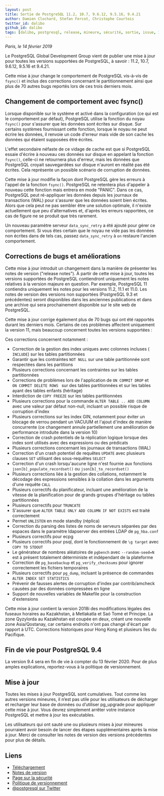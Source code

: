 ```yaml
---
layout: post
title: Sortie de PostgreSQL 11.2, 10.7, 9.6.12, 9.5.16, 9.4.21
author: Damien Clochard, Stefan Fercot, Christophe Courtois
twitter_id: dalibo
github_id: dalibo
tags: [dalibo, postgresql, release, mineure, sécurité, sortie, issue, 11]
---
```


*Paris, le 14 février 2019*

Le PostgreSQL Global Development Group vient de publier une mise à jour pour 
toutes les versions supportées de PostgreSQL, à savoir : 11.2, 10.7, 9.6.12, 
9.5.16 et 9.4.21.

<!--MORE-->

Cette mise à jour change le comportement de PostgreSQL vis-à-vis de `fsync()` 
et inclus des corrections concernant le partitionnement ainsi que plus de 70 
autres bugs reportés lors de ces trois derniers mois.

      
## Changement de comportement avec fsync()

Lorsque disponible sur le système et activé dans la configuration (ce qui est 
le comportement par défaut), PostgreSQL utilise la fonction du noyau `fsync()` 
pour s'assurer que les données sont écrites sur disque.
Sur certains systèmes fournissant cette fonction, lorsque le noyau ne peut 
écrire les données, il renvoie un code d'erreur mais vide de son cache les 
données qui étaient supposées être écrites.

L'effet secondaire néfaste de ce vidage de cache est que si PostgreSQL essaie 
d'écrire à nouveau ces données sur disque en appelant la fonction `fsync()`, 
celle-ci ne retournera plus d'erreur, mais les données que PostgreSQL croyait 
sauvegardées sur disque n'auront en réalité pas été écrites. Cela représente 
un possible scénario de corruption de données.

Cette mise à jour modifie la façon dont PostgreSQL gère les erreurs à l'appel 
de la fonction `fsync()`. PostgreSQL ne retentera plus d'appeler à nouveau 
cette fonction mais entrera en mode "PANIC".
Dans ce cas, PostgreSQL peut ré-appliquer les données depuis les journaux de 
transactions (WAL) pour s'assurer que les données soient bien écrites. 
Alors que cela peut ne pas sembler être une solution optimale, il n'existe 
actuellement que peu d'alternatives et, d'après les erreurs rapportées, 
ce cas de figure ne se produit que très rarement.

Un nouveau paramètre serveur `data_sync_retry` a été ajouté pour gérer ce 
comportement. Si vous êtes certain que le noyau ne vide pas les données 
non écrites dans de tels cas, passez `data_sync_retry` à `on` restaure 
l'ancien comportement.


## Corrections de bugs et améliorations

Cette mise à jour introduit un changement dans la manière de présenter 
les notes de version ("release notes"). À partir de cette mise à jour, toutes
les versions supportées de PostgreSQL contiendront uniquement les notes
relatives à la version majeure en question. Par exemple, PostgreSQL 11
contiendra uniquement les notes pour les versions 11.2, 11.1 et 11.0. Les 
notes de version des versions non supportées (PostgreSQL 9.3 et précédentes) 
seront disponibles dans les anciennes publications et dans une archive 
qui sera prochainement disponible sur le site web de PostgreSQL.

 Cette mise à jour corrige également plus de 70 bugs qui ont été rapportés durant les 
 derniers mois. Certains de ces problèmes affectent uniquement la version 11,
 mais beaucoup concernent toutes les versions supportées :

Ces corrections concernent notamment :
          
 * Correction de la gestion des index uniques avec colonnes incluses ( `INCLUDE`)
 sur les tables partitionnées 
 * Garantir que les contraintes `NOT NULL` sur une table partitionnée sont 
    respectées dans les partitions
* Plusieurs corrections concernant les contraintes sur les tables partitionnées
* Corrections de problèmes lors de l'application de `ON COMMIT DROP` et  
   `ON COMMIT DELETE ROWS ` sur des tables partitionnées et sur les tables
   ayant des tables enfants (héritage)
* Interdiction de `COPY FREEZE`  sur les tables partitionnées
* Plusieurs corrections pour la commande   `ALTER TABLE .. ADD COLUMN` 
   avec une valeur par défaut non-null, incluant un possible risque de corruption d'index
*  Plusieurs corrections sur les index GIN, notamment pour éviter un blocage de verrou
pendant un VACUUM et l'ajout d'index de manière concurrente (ce changement 
annule partiellement une amélioration de performance introduite dans la version 10) 
*  Correction de crash potentiels de la réplication logique lorsque des index sont
   utilisés avec des  expressions ou des prédicats
*  Plusieurs corrections concernant les journaux de transactions (WAL)
*  Correction d'un crash potentiel de requêtes `UPDATE` avec plusieurs clauses
    `SET`  utilisant des sous-requêtes `SELECT`
*  Correction d'un crash lorsqu'aucune ligne n'est fournie aux fonctions 
    `json[b]_populate_recordset()` ou `json[b]_to_recordset()`   
*  Plusieurs corrections liée à la gestion des collations, notamment le décodage
   des expressions sensibles à la collation dans les arguments d'une requête `CALL`
* Plusieurs correctifs du planificateur, incluant une amélioration de la vitesse de la planification pour de grands groupes d'héritage ou tables partitionnées
* Plusieurs correctifs pour `TRUNCATE`
* S'assurer que `ALTER TABLE ONLY ADD COLUMN IF NOT EXISTS` est traité correctement
* Permet `UNLISTEN` en mode standby (réplica)
* Correction du parsing des listes de noms de serveurs séparées par des espaces dans le paramètre ldapserver des entrées LDAP de `pg_hba.conf`
* Plusieurs correctifs pour ecpg
* Plusieurs correctifs pour psql, dont le fonctionnement de `\g target` avec  `COPY TO STDOUT`
* Le générateur de nombres aléatoires de `pgbench` avec `--random-seed=N` est à présent totalement déterministe et indépendant de la plateforme
* Correction de  `pg_basebackup` et `pg_verify_checksums` pour ignorer correctement les fichiers temporaires
* Plusieurs correctifs pour `pg_dump`, incluant la présence  de commandes `ALTER INDEX SET STATISTICS`
* Prévenir de fausses alertes de corruption d'index par contrib/amcheck causées par des données compressées en ligne
* Support de nouvelles variables de Makefile pour la construction d'extensions
      
Cette mise à jour contient la version 2018i des modifications légales des fuseaux horaires
au Kazakhstan, à Metlakatla et Saó Tomé et Principe. La zone Qyzylorda au Kazakhstan
est coupée en deux, créant une nouvelle zone  Asia/Qostanay, car certains endroits n'ont pas changé d'écart par rapport à UTC.
Corrections historiques pour Hong Kong et plusieurs îles du Pacifique.

## Fin de vie pour PostgreSQL 9.4

La version 9.4 sera en fin de vie à compter du 13 février 2020. Pour de plus 
amples explications, reportez-vous à la politique de versionnement.

## Mise à jour

Toutes les mises à jour PostgreSQL sont cumulatives. Tout comme les autres
versions mineures, il n’est pas utile pour les utilisateurs de décharger et
recharger leur base de données ou d’utiliser pg_upgrade pour appliquer cette
mise à jour. Vous devrez simplement arrêter votre instance PostgreSQL et
mettre à jour les exécutables.

Les utilisateurs qui ont sauté une ou plusieurs mises à jour mineures
pourraient avoir besoin de lancer des étapes supplémentaires après la mise à
jour. Merci de consulter les notes de version des versions précédentes pour
plus de détails.

## Liens

* [Téléchargement](https://www.postgresql.org/download)
* [Notes de version](https://www.postgresql.org/docs/current/static/release.html)
* [Page sur la sécurité](https://www.postgresql.org/support/security/)
* [Politique de versionnement](https://www.postgresql.org/support/versioning/)
* [@postgresql sur Twitter](https://twitter.com/postgresql)

      
